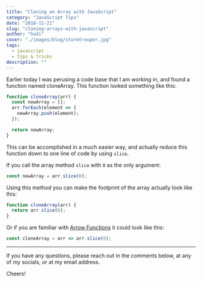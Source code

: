 ```yaml
---
title: "Cloning an Array with JavaScript"
category: "JavaScript Tips"
date: "2018-11-21"
slug: "cloning-arrays-with-javascript"
author: "hudi"
cover: "./images/blog/stormtrooper.jpg"
tags:
  - javascript
  - tips & tricks
description: ""
---
```


Earlier today I was perusing a code base that I am working in, and found a function named cloneArray. This function looked something like this:

```javascript
function cloneArray(arr) {
  const newArray = [];
  arr.forEach(element => {
    newArray.push(element);
  });

  return newArray;
}
```

This can be accomplished in a much easier way, and actually reduce this function down to one line of code by using `slice`.

If you call the array method `slice` with `0` as the only argument:

```javascript
const newArray = arr.slice(0);
```

Using this method you can make the footprint of the array actually look like this:

```javascript
function cloneArray(arr) {
  return arr.slice(0);
}
```

Or if you are familiar with [Arrow Functions](https://www.brianhudi.com/js-snack-1) it could look like this:

```javascript
const cloneArray = arr => arr.slice(0);
```

---

If you have any questions, please reach out in the comments below, at any of my socials, or at my email address.

Cheers!
